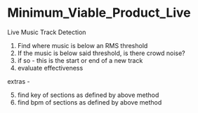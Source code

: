 # Minimum_Viable_Product_Live
 Live Music Track Detection

1. Find where music is below an RMS threshold
2. If the music is below said threshold, is there crowd noise? 
3. if so - this is the start or end of a new track
4. evaluate effectiveness

extras - 

5. find key of sections as defined by above method
6. find bpm of sections as defined by above method 